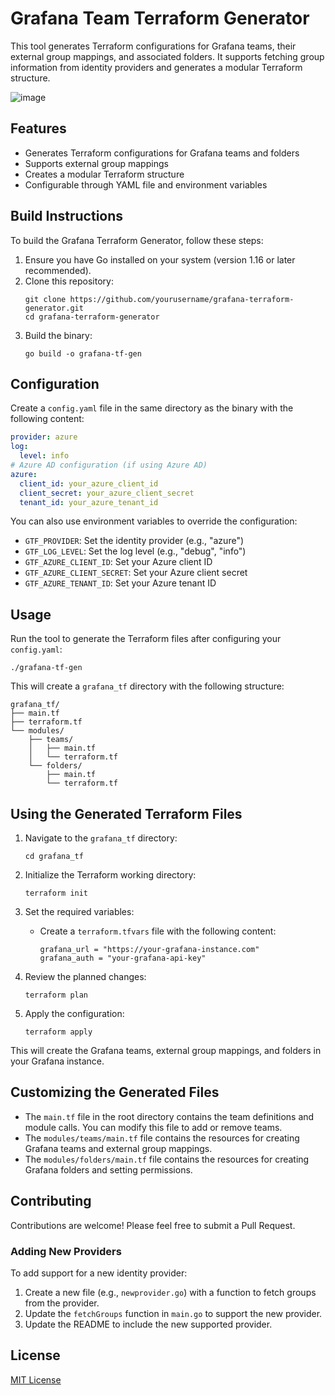 # Grafana Team Terraform Generator

This tool generates Terraform configurations for Grafana teams, their external group mappings, and associated folders. It supports fetching group information from identity providers and generates a modular Terraform structure.

![image](https://github.com/user-attachments/assets/3740ad5d-f11c-42a4-8abe-f336e8ed83a1)

## Features

- Generates Terraform configurations for Grafana teams and folders
- Supports external group mappings
- Creates a modular Terraform structure
- Configurable through YAML file and environment variables

## Build Instructions

To build the Grafana Terraform Generator, follow these steps:

1. Ensure you have Go installed on your system (version 1.16 or later recommended).
2. Clone this repository:
   ```
   git clone https://github.com/yourusername/grafana-terraform-generator.git
   cd grafana-terraform-generator
   ```
3. Build the binary:
   ```
   go build -o grafana-tf-gen
   ```

## Configuration

Create a `config.yaml` file in the same directory as the binary with the following content:

```yaml
provider: azure
log:
  level: info
# Azure AD configuration (if using Azure AD)
azure:
  client_id: your_azure_client_id
  client_secret: your_azure_client_secret
  tenant_id: your_azure_tenant_id
```

You can also use environment variables to override the configuration:

- `GTF_PROVIDER`: Set the identity provider (e.g., "azure")
- `GTF_LOG_LEVEL`: Set the log level (e.g., "debug", "info")
- `GTF_AZURE_CLIENT_ID`: Set your Azure client ID
- `GTF_AZURE_CLIENT_SECRET`: Set your Azure client secret
- `GTF_AZURE_TENANT_ID`: Set your Azure tenant ID

## Usage

Run the tool to generate the Terraform files after configuring your `config.yaml`:

```
./grafana-tf-gen
```

This will create a `grafana_tf` directory with the following structure:

```
grafana_tf/
├── main.tf
├── terraform.tf
└── modules/
    ├── teams/
    │   ├── main.tf
    │   └── terraform.tf
    └── folders/
        ├── main.tf
        └── terraform.tf
```

## Using the Generated Terraform Files

1. Navigate to the `grafana_tf` directory:
   ```
   cd grafana_tf
   ```

2. Initialize the Terraform working directory:
   ```
   terraform init
   ```

3. Set the required variables:
   - Create a `terraform.tfvars` file with the following content:
     ```
     grafana_url = "https://your-grafana-instance.com"
     grafana_auth = "your-grafana-api-key"
     ```

4. Review the planned changes:
   ```
   terraform plan
   ```

5. Apply the configuration:
   ```
   terraform apply
   ```

This will create the Grafana teams, external group mappings, and folders in your Grafana instance.

## Customizing the Generated Files

- The `main.tf` file in the root directory contains the team definitions and module calls. You can modify this file to add or remove teams.
- The `modules/teams/main.tf` file contains the resources for creating Grafana teams and external group mappings.
- The `modules/folders/main.tf` file contains the resources for creating Grafana folders and setting permissions.

## Contributing

Contributions are welcome! Please feel free to submit a Pull Request.

### Adding New Providers

To add support for a new identity provider:

1. Create a new file (e.g., `newprovider.go`) with a function to fetch groups from the provider.
2. Update the `fetchGroups` function in `main.go` to support the new provider.
3. Update the README to include the new supported provider.

## License

[MIT License](LICENSE)